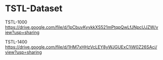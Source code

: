 # TSTL-Dataset

TSTL-1000
https://drive.google.com/file/d/1pCbuvKyykkXS521mPtqpQwLfJNpcUJZW/view?usp=sharing

TSTL-1400
https://drive.google.com/file/d/1HM7xHHzVcLEY8yWJGUExC1jW0Z26SAci/view?usp=sharing
